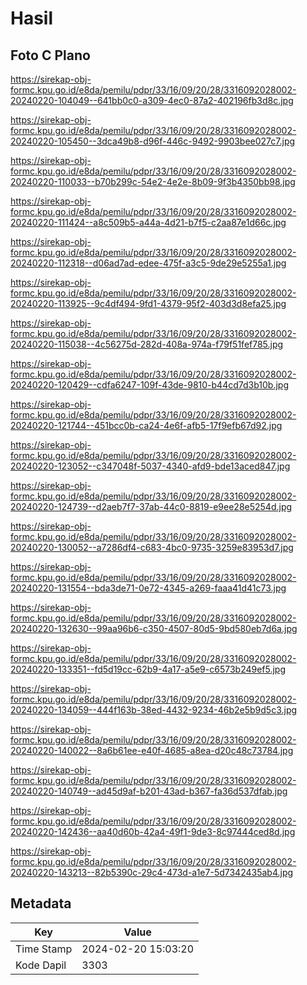 # Hasil

## Foto C Plano

https://sirekap-obj-formc.kpu.go.id/e8da/pemilu/pdpr/33/16/09/20/28/3316092028002-20240220-104049--641bb0c0-a309-4ec0-87a2-402196fb3d8c.jpg

https://sirekap-obj-formc.kpu.go.id/e8da/pemilu/pdpr/33/16/09/20/28/3316092028002-20240220-105450--3dca49b8-d96f-446c-9492-9903bee027c7.jpg

https://sirekap-obj-formc.kpu.go.id/e8da/pemilu/pdpr/33/16/09/20/28/3316092028002-20240220-110033--b70b299c-54e2-4e2e-8b09-9f3b4350bb98.jpg

https://sirekap-obj-formc.kpu.go.id/e8da/pemilu/pdpr/33/16/09/20/28/3316092028002-20240220-111424--a8c509b5-a44a-4d21-b7f5-c2aa87e1d66c.jpg

https://sirekap-obj-formc.kpu.go.id/e8da/pemilu/pdpr/33/16/09/20/28/3316092028002-20240220-112318--d06ad7ad-edee-475f-a3c5-9de29e5255a1.jpg

https://sirekap-obj-formc.kpu.go.id/e8da/pemilu/pdpr/33/16/09/20/28/3316092028002-20240220-113925--9c4df494-9fd1-4379-95f2-403d3d8efa25.jpg

https://sirekap-obj-formc.kpu.go.id/e8da/pemilu/pdpr/33/16/09/20/28/3316092028002-20240220-115038--4c56275d-282d-408a-974a-f79f51fef785.jpg

https://sirekap-obj-formc.kpu.go.id/e8da/pemilu/pdpr/33/16/09/20/28/3316092028002-20240220-120429--cdfa6247-109f-43de-9810-b44cd7d3b10b.jpg

https://sirekap-obj-formc.kpu.go.id/e8da/pemilu/pdpr/33/16/09/20/28/3316092028002-20240220-121744--451bcc0b-ca24-4e6f-afb5-17f9efb67d92.jpg

https://sirekap-obj-formc.kpu.go.id/e8da/pemilu/pdpr/33/16/09/20/28/3316092028002-20240220-123052--c347048f-5037-4340-afd9-bde13aced847.jpg

https://sirekap-obj-formc.kpu.go.id/e8da/pemilu/pdpr/33/16/09/20/28/3316092028002-20240220-124739--d2aeb7f7-37ab-44c0-8819-e9ee28e5254d.jpg

https://sirekap-obj-formc.kpu.go.id/e8da/pemilu/pdpr/33/16/09/20/28/3316092028002-20240220-130052--a7286df4-c683-4bc0-9735-3259e83953d7.jpg

https://sirekap-obj-formc.kpu.go.id/e8da/pemilu/pdpr/33/16/09/20/28/3316092028002-20240220-131554--bda3de71-0e72-4345-a269-faaa41d41c73.jpg

https://sirekap-obj-formc.kpu.go.id/e8da/pemilu/pdpr/33/16/09/20/28/3316092028002-20240220-132630--99aa96b6-c350-4507-80d5-9bd580eb7d6a.jpg

https://sirekap-obj-formc.kpu.go.id/e8da/pemilu/pdpr/33/16/09/20/28/3316092028002-20240220-133351--fd5d19cc-62b9-4a17-a5e9-c6573b249ef5.jpg

https://sirekap-obj-formc.kpu.go.id/e8da/pemilu/pdpr/33/16/09/20/28/3316092028002-20240220-134059--444f163b-38ed-4432-9234-46b2e5b9d5c3.jpg

https://sirekap-obj-formc.kpu.go.id/e8da/pemilu/pdpr/33/16/09/20/28/3316092028002-20240220-140022--8a6b61ee-e40f-4685-a8ea-d20c48c73784.jpg

https://sirekap-obj-formc.kpu.go.id/e8da/pemilu/pdpr/33/16/09/20/28/3316092028002-20240220-140749--ad45d9af-b201-43ad-b367-fa36d537dfab.jpg

https://sirekap-obj-formc.kpu.go.id/e8da/pemilu/pdpr/33/16/09/20/28/3316092028002-20240220-142436--aa40d60b-42a4-49f1-9de3-8c97444ced8d.jpg

https://sirekap-obj-formc.kpu.go.id/e8da/pemilu/pdpr/33/16/09/20/28/3316092028002-20240220-143213--82b5390c-29c4-473d-a1e7-5d7342435ab4.jpg


## Metadata

| Key        | Value               |
| ---------- | ------------------- |
| Time Stamp | 2024-02-20 15:03:20 |
| Kode Dapil | 3303                |



